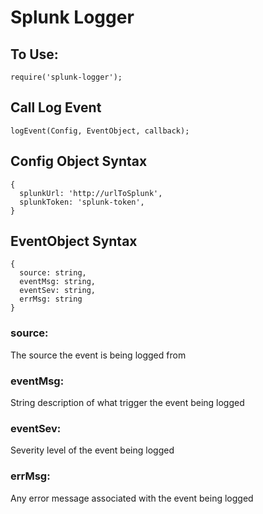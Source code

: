 # Splunk Logger


## To Use:
```
require('splunk-logger');
```

## Call Log Event
```
logEvent(Config, EventObject, callback); 
```

## Config Object Syntax
```
{
  splunkUrl: 'http://urlToSplunk',
  splunkToken: 'splunk-token',
}
```

## EventObject Syntax
```
{
  source: string,
  eventMsg: string,
  eventSev: string,
  errMsg: string
}
```
### source:
The source the event is being logged from 
### eventMsg:
String description of what trigger the event being logged
### eventSev:
Severity level of the event being logged
### errMsg:
Any error message associated with the event being logged
